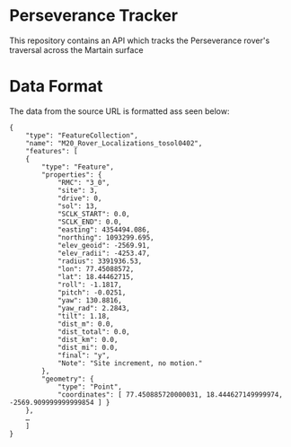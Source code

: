 # Perseverance Tracker
This repository contains an API which tracks the Perseverance rover's traversal across the Martain surface 

# Data Format 
The data from the source URL is formatted ass seen below:

    {
        "type": "FeatureCollection",
        "name": "M20_Rover_Localizations_tosol0402",
        "features": [
        { 
            "type": "Feature", 
            "properties": { 
                "RMC": "3_0", 
                "site": 3,
                "drive": 0, 
                "sol": 13, 
                "SCLK_START": 0.0, 
                "SCLK_END": 0.0, 
                "easting": 4354494.086, 
                "northing": 1093299.695, 
                "elev_geoid": -2569.91, 
                "elev_radii": -4253.47, 
                "radius": 3391936.53, 
                "lon": 77.45088572, 
                "lat": 18.44462715, 
                "roll": -1.1817, 
                "pitch": -0.0251, 
                "yaw": 130.8816, 
                "yaw_rad": 2.2843, 
                "tilt": 1.18, 
                "dist_m": 0.0, 
                "dist_total": 0.0,
                "dist_km": 0.0, 
                "dist_mi": 0.0, 
                "final": "y", 
                "Note": "Site increment, no motion." 
            }, 
            "geometry": { 
                "type": "Point", 
                "coordinates": [ 77.450885720000031, 18.444627149999974, -2569.909999999999854 ] } 
        },
        …
        ]
    }
